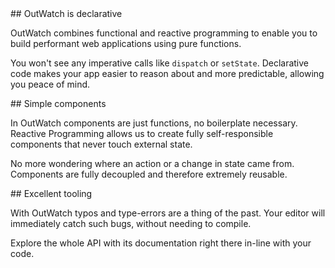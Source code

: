 <div class="homepage-features" markdown="1">
## OutWatch is declarative

OutWatch combines functional and reactive programming to enable you to build performant web applications using pure functions. 

You won't see any imperative calls like `dispatch` or `setState`. 
Declarative code makes your app easier to reason about and more predictable, allowing you peace of mind.
</div>
<div class="homepage-features" markdown="1">
## Simple components

In OutWatch components are just functions, no boilerplate necessary.
Reactive Programming allows us to create fully self-responsible components that never touch external state.

No more wondering where an action or a change in state came from. 
Components are fully decoupled and therefore extremely reusable.
</div>

<div class="homepage-features" markdown="1">
## Excellent tooling

With OutWatch typos and type-errors are a thing of the past. 
Your editor will immediately catch such bugs, without needing to compile.

Explore the whole API with its documentation right there in-line with your code. 
</div>


